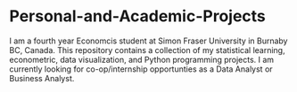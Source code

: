 # Personal-and-Academic-Projects

I am a fourth year Economcis student at Simon Fraser University in Burnaby BC, Canada. This repository contains a collection of my statistical learning, econometric, data visualization, and Python programming projects. I am currently looking for co-op/internship opportunties as a Data Analyst or Business Analyst. 

